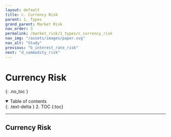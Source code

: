 ```yaml
---
layout: default
title: c. Currency Risk
parent: 1. Types
grand_parent: Market Risk
nav_order: 3
permalink: /market_risk/1_types/c_currency_risk
nav_img: "/assets/images/paper.svg"
nav_alt: "Study"
previous: "b_interest_rate_risk"
next: "d_commodity_risk"
---
```


# Currency Risk

{: .no_toc }

<details open markdown="block">
  <summary>
    Table of contents
  </summary>
  {: .text-delta }
2. TOC
{:toc}
</details>

---

<div class="theory" markdown="1">

## Currency Risk


</div>